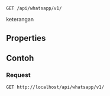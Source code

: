 # 
```http
GET /api/whatsapp/v1/
```
keterangan
## Properties
## Contoh
### Request
```http
GET http://localhost/api/whatsapp/v1/
```
